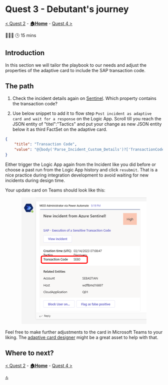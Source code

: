 # Quest 3 - Debutant's journey

[< Quest 2](quest2.md) - **[🏠Home](../README.md)** - [ Quest 4 >](quest4.md)

🌟🌟🌟
🕒 15 mins

## Introduction

In this section we will tailor the playbook to our needs and adjust the properties of the adaptive card to include the SAP transaction code.

## The path

1. Check the incident details again on [Sentinel](https://portal.azure.com/#view/Microsoft_Azure_Security_Insights/MainMenuBlade/~/6/id/%2Fsubscriptions%2F29198fb7-1044-4412-8cab-a054d04cb6f5%2Fresourcegroups%2Frg-demo-eunorth%2Fproviders%2Fmicrosoft.securityinsightsarg%2Fsentinel%2Fsen-demo-eunorth-001). Which property contains the transaction code?

2. Use below snippet to add it to flow step `Post incident as adaptive card and wait for a response` on the Logic App. Scroll till you reach the JSON entity of "titel":"Tactics" and put your change as new JSON entity below it as third FactSet on the adaptive card.

```json
{
    "title": "Transaction Code",
    "value": "@{body('Parse_Incident_Custom_Details')?['TransactionCode'][0]}"
}
```

Either trigger the Logic App again from the Incident like you did before or choose a past run from the Logic App history and click `resubmit`. That is a nice practice during integration development to avoid waiting for new incidents during design time.

Your update card on Teams should look like this:

<p align="center" width="100%">
<img alt="Connection Details" src="../img/student/Quest3/updated-playbook.png"  width="400">
</p>

Feel free to make further adjustments to the card in Microsoft Teams to your liking. The [adaptive card designer](https://adaptivecards.io/designer/) might be a great asset to help with that.

## Where to next?

[< Quest 2](quest2.md) - **[🏠Home](../README.md)** - [ Quest 4 >](quest4.md)

[🔝](#)
